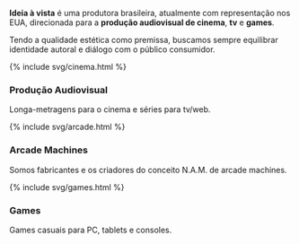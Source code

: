 
**Ideia à vista** é uma produtora brasileira, atualmente com representação nos EUA, direcionada para a **produção audiovisual de cinema**, **tv** e **games**.

Tendo a qualidade estética como premissa, buscamos sempre equilibrar identidade autoral e diálogo com o público consumidor.

<div class="box">

{% include svg/cinema.html %}

  <h3 class="subtitle">
    Produção Audiovisual
  </h3>
  <p>
    Longa-metragens para o cinema e séries para tv/web.
  </p>
</div>

<div class="box">

{% include svg/arcade.html %}

<h3 class="subtitle">
Arcade Machines
</h3>
<p>
Somos fabricantes e os criadores do conceito N.A.M. de arcade machines.
</p>
</div>

<div class="box">

{% include svg/games.html %}

<h3 class="subtitle">
Games
</h3>
<p>
Games casuais para PC, tablets e consoles.
</p>
</div>
